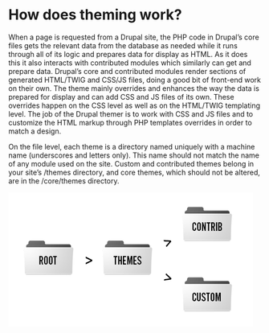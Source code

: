 # How does theming work?

When a page is requested from a Drupal site, the PHP code in Drupal’s core files gets the relevant data from the database as needed while it runs through all of its logic and prepares data for display as HTML. As it does this it also interacts with contributed modules which similarly can get and prepare data. Drupal’s core and contributed modules render sections of generated HTML/TWIG and CSS/JS files, doing a good bit of front-end work on their own. The theme mainly overrides and enhances the way the data is prepared for display and can add CSS and JS files of its own. These overrides happen on the CSS level as well as on the HTML/TWIG templating level. The job of the Drupal themer is to work with CSS and JS files and to customize the HTML markup through PHP templates overrides in order to match a design.  

On the file level, each theme is a directory named uniquely with a machine name (underscores and letters only).  This name should not match the name of any module used on the site. Custom and contributed themes belong in your site’s /themes directory, and core themes, which should not be altered, are in the /core/themes directory.

![](folder-org.png)

